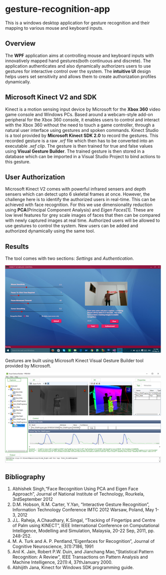 # gesture-recognition-app
This is a windows desktop application for gesture recognition and their mapping to various mouse and keyboard inputs.

## Overview
The **WPF** application aims at controlling mouse and keyboard inputs with innovatively mapped hand gestures(both continuous and discrete). 
The application authenticates and also dynamically authorizers users to use gestures for interactive control over the system. 
The **intuitive UI** design helps users set sensitivity and allows them to create authorization profiles dynamically.

## Microsoft Kinect V2 and SDK
Kinect is a motion sensing input device by Microsoft for the **Xbox 360** video game console and Windows
PCs. Based around a webcam-style add-on peripheral for the Xbox 360 console, it enables users to control and
interact with the Xbox 360 without the need to touch a game controller, through a natural user interface using gestures
and spoken commands. Kinect Studio is a tool provided by **Microsoft Kinect SDK 2.0** to record the gestures.
This recorded gesture is a raw *.xrf* file which then has to be converted into an executable *.xef clip*. The gesture is then
trained for true and false values using **Visual Gesture Builder**. The trained gesture is then stored in a database which
can be imported in a Visual Studio Project to bind actions to this gesture.

## User Authorization
Microsoft Kinect V2 comes with powerful infrared sensers and depth sensers which can detect upto 6 skeletal frames at once. 
However, the challenge here is to identify the authorized users in real-time. 
This can be achieved with face recognition. For this we use dimensionality reduction using **PCA**(Principal Component Analysis) and *Eigen Faces*[1]. 
These are low level features for grey scale images of faces that then can be compared with newly captured images at real time. 
Authorized users will be allowed to use gestures to control the system. New users can be added and authorized dynamically using the same tool.

## Results

The tool comes with two sections: *Settings* and *Authentication*. <br/>

![Gesture Recognition App](./docs/images/gesture1.png)

Gestures are built using Microsoft Kinect Visual Gesture Builder tool provided by Microsoft.<br/>

![Gesture Builder](./docs/images/gesture2.png)

## Bibliography

1. Abhishek Singh,“Face Recognition Using PCA and Eigen Face Approach”, Journal of National Institute of Technology, Rourkela,
3rdSeptember 2012
2. D.M. Hobson, R.M. Carter, Y.Yan, “Interactive Gesture Recognition”, Information Technology Conference IMTC 2012
Warsaw, Poland, May 1-3, 2012
3. J.L. Raheja, A.Chaudhary, K.Singal, “Tracking of Fingertips and Centre of Palm using KINECT”, IEEE International Conference on
Computational Intelligence, Modelling and Simulation, Malaysia, 20-22 Sep, 2011, pp. 248-252.
4. M. A. Turk and A. P. Pentland,“Eigenfaces for Recognition”, Journal of Cognitive Neuroscience, 3(1):7186, 1991
5. Anil K. Jain, Robert P.W. Duin, and Jianchang Mao,“Statistical Pattern Recognition: A Review”, IEEE Transactions on Pattern
Analysis and Machine Intelligence, 22(1):4, 37thJanuary 2000.
6. Abhijith Jana, Kinect for Windows SDK programming guide.

